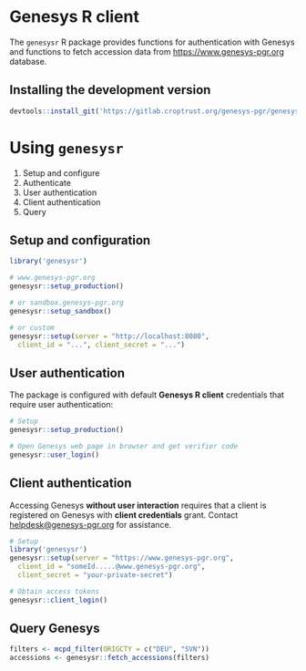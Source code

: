 # Genesys R client

The `genesysr` R package provides functions for authentication with Genesys and functions to fetch accession data from <https://www.genesys-pgr.org> database.

## Installing the development version

```R
devtools::install_git('https://gitlab.croptrust.org/genesys-pgr/genesysr')
```

# Using `genesysr`

1.  Setup and configure
2.  Authenticate
3.  User authentication
4.  Client authentication
5.  Query

## Setup and configuration

```R
library('genesysr')

# www.genesys-pgr.org
genesysr::setup_production()

# or sandbox.genesys-pgr.org
genesysr::setup_sandbox()

# or custom
genesysr::setup(server = "http://localhost:8080",
  client_id = "...", client_secret = "...")
```

## User authentication

The package is configured with default **Genesys R client** credentials that require user authentication:

```R
# Setup
genesysr::setup_production()

# Open Genesys web page in browser and get verifier code
genesysr::user_login()
```

## Client authentication

Accessing Genesys **without user interaction** requires that a client is registered on Genesys with **client credentials** grant. Contact helpdesk@genesys-pgr.org for assistance.

```R
# Setup
library('genesysr')
genesysr::setup(server = "https://www.genesys-pgr.org",
  client_id = "someId.....@www.genesys-pgr.org",
  client_secret = "your-private-secret")

# Obtain access tokens
genesysr::client_login()
```

## Query Genesys

```R
filters <- mcpd_filter(ORIGCTY = c("DEU", "SVN"))
accessions <- genesysr::fetch_accessions(filters)
```
